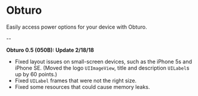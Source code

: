 # Obturo
Easily access power options for your device with Obturo.

--

**Obturo 0.5 (050B): Update 2/18/18**

- Fixed layout issues on small-screen devices, such as the iPhone 5s and iPhone SE. (Moved the logo `UIImageView`, title and description `UILabel`s up by 60 points.)
- Fixed `UILabel` frames that were not the right size.
- Fixed some resources that could cause memory leaks.
